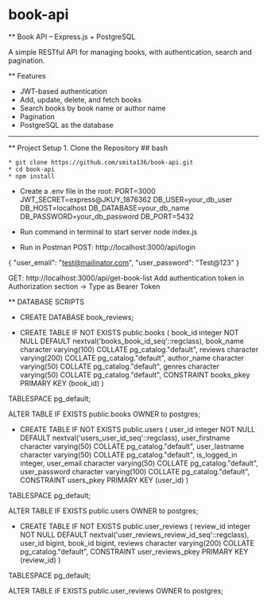 # book-api
** Book API – Express.js + PostgreSQL

A simple RESTful API for managing books, with authentication, search and pagination.

** Features

- JWT-based authentication
- Add, update, delete, and fetch books
- Search books by book name or author name
- Pagination
- PostgreSQL as the database

---

** Project Setup
	1. Clone the Repository
	## bash
    
    * git clone https://github.com/smita136/book-api.git
    * cd book-api
    * npm install

* Create a .env file in the root:
PORT=3000
JWT_SECRET=express@JKUY_1876362
DB_USER=your_db_user
DB_HOST=localhost
DB_DATABASE=your_db_name
DB_PASSWORD=your_db_password
DB_PORT=5432

* Run command in terminal to start server
node index.js

* Run in Postman
POST: http://localhost:3000/api/login

{
    "user_email": "test@mailinator.com",
    "user_password": "Test@123"
}

GET: http://localhost:3000/api/get-book-list
Add authentication token in Authorization section -> Type as Bearer Token


** DATABASE SCRIPTS

* CREATE DATABASE book_reviews;

* CREATE TABLE IF NOT EXISTS public.books
(
    book_id integer NOT NULL DEFAULT nextval('books_book_id_seq'::regclass),
    book_name character varying(100) COLLATE pg_catalog."default",
    reviews character varying(200) COLLATE pg_catalog."default",
    author_name character varying(50) COLLATE pg_catalog."default",
    genres character varying(50) COLLATE pg_catalog."default",
    CONSTRAINT books_pkey PRIMARY KEY (book_id)
)

TABLESPACE pg_default;

ALTER TABLE IF EXISTS public.books
    OWNER to postgres;

* CREATE TABLE IF NOT EXISTS public.users
(
    user_id integer NOT NULL DEFAULT nextval('users_user_id_seq'::regclass),
    user_firstname character varying(50) COLLATE pg_catalog."default",
    user_lastname character varying(50) COLLATE pg_catalog."default",
    is_logged_in integer,
    user_email character varying(50) COLLATE pg_catalog."default",
    user_password character varying(100) COLLATE pg_catalog."default",
    CONSTRAINT users_pkey PRIMARY KEY (user_id)
)

TABLESPACE pg_default;

ALTER TABLE IF EXISTS public.users
    OWNER to postgres;

* CREATE TABLE IF NOT EXISTS public.user_reviews
(
    review_id integer NOT NULL DEFAULT nextval('user_reviews_review_id_seq'::regclass),
    user_id bigint,
    book_id bigint,
    reviews character varying(200) COLLATE pg_catalog."default",
    CONSTRAINT user_reviews_pkey PRIMARY KEY (review_id)
)

TABLESPACE pg_default;

ALTER TABLE IF EXISTS public.user_reviews
    OWNER to postgres;

